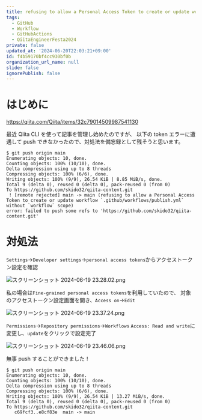 ```yaml
---
title: refusing to allow a Personal Access Token to create or update workflowエラーの解決法
tags:
  - GitHub
  - Workflow
  - GitHubActions
  - QiitaEngineerFesta2024
private: false
updated_at: '2024-06-20T22:03:21+09:00'
id: f4b59170bf4cc930bf0b
organization_url_name: null
slide: false
ignorePublish: false
---
```


# はじめに

https://qiita.com/Qiita/items/32c79014509987541130

最近 Qiita CLI を使って記事を管理し始めたのですが、
以下の token エラーに遭遇して push できなかったので、対処法を備忘録として残そうと思います。

```
$ git push origin main
Enumerating objects: 10, done.
Counting objects: 100% (10/10), done.
Delta compression using up to 8 threads
Compressing objects: 100% (6/6), done.
Writing objects: 100% (9/9), 26.54 KiB | 8.85 MiB/s, done.
Total 9 (delta 0), reused 0 (delta 0), pack-reused 0 (from 0)
To https://github.com/skido32/qiita-content.git
 ! [remote rejected] main -> main (refusing to allow a Personal Access Token to create or update workflow `.github/workflows/publish.yml` without `workflow` scope)
error: failed to push some refs to 'https://github.com/skido32/qiita-content.git'
```

# 対処法

`Settings`→`Developer settings`→`personal access tokens`からアクセストークン設定を確認

![スクリーンショット 2024-06-19 23.28.02.png](https://qiita-image-store.s3.ap-northeast-1.amazonaws.com/0/2518928/ac230a5b-67a7-632f-8896-de5b8973a611.png)

私の場合は`Fine-grained personal access tokens`を利用していたので、
対象のアクセストークン設定画面を開き、`Access on`→`Edit`

![スクリーンショット 2024-06-19 23.37.24.png](https://qiita-image-store.s3.ap-northeast-1.amazonaws.com/0/2518928/079385f8-e274-e912-9d44-db4559cfc80d.png)

`Permissions`→`Repository permissions`→`Workflows`
`Access: Read and write`に変更し、`update`をクリックで設定完了

![スクリーンショット 2024-06-19 23.46.06.png](https://qiita-image-store.s3.ap-northeast-1.amazonaws.com/0/2518928/97173727-86ba-ff5b-91d1-ba9386778342.png)

無事 push することができました！

```
$ git push origin main
Enumerating objects: 10, done.
Counting objects: 100% (10/10), done.
Delta compression using up to 8 threads
Compressing objects: 100% (6/6), done.
Writing objects: 100% (9/9), 26.54 KiB | 13.27 MiB/s, done.
Total 9 (delta 0), reused 0 (delta 0), pack-reused 0 (from 0)
To https://github.com/skido32/qiita-content.git
   c69fcf3..e8cf83e  main -> main
```

